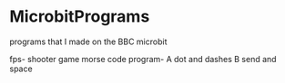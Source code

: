 # MicrobitPrograms
programs that I made on the BBC microbit

fps- shooter game
morse code program- A dot and dashes B send and space
